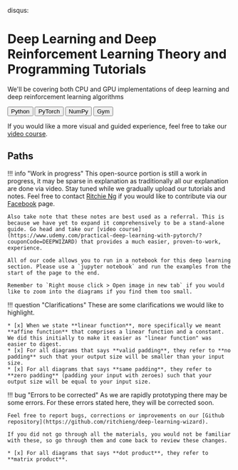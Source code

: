 disqus:

# Deep Learning and Deep Reinforcement Learning Theory and Programming Tutorials

We'll be covering both CPU and GPU implementations of deep learning and deep reinforcement learning algorithms

<button class="button" onClick="window.open('https://www.python.org/');" data-md-color-primary="indigo">Python</button>
<button class="button" onClick="window.open('https://pytorch.org/');" data-md-color-primary="red">PyTorch</button>
<button class="button" onClick="window.open('http://www.numpy.org/');" data-md-color-primary="yellow">NumPy</button>
<button class="button" onClick="window.open('https://gym.openai.com/');" data-md-color-primary="teal">Gym</button>

If you would like a more visual and guided experience, feel free to take our [video course](https://www.udemy.com/practical-deep-learning-with-pytorch/?couponCode=DEEPWIZARD).

## Paths
!!! info "Work in progress"
    This open-source portion is still a work in progress, it may be sparse in explanation as traditionally all our explanation are done via video. Stay tuned while we gradually upload our tutorials and notes. Feel free to contact [Ritchie Ng](https://www.ritchieng.com/) if you would like to contribute via our [Facebook](https://www.facebook.com/DeepLearningWizard/) page.
    
    Also take note that these notes are best used as a referral. This is because we have yet to expand it comprehensively to be a stand-alone guide. Go head and take our [video course](https://www.udemy.com/practical-deep-learning-with-pytorch/?couponCode=DEEPWIZARD) that provides a much easier, proven-to-work, experience.
    
    All of our code allows you to run in a notebook for this deep learning section. Please use a `jupyter notebook` and run the examples from the start of the page to the end.
    
    Remember to `Right mouse click > Open image in new tab` if you would like to zoom into the diagrams if you find them too small.
    
!!! question "Clarifications"
    These are some clarifications we would like to highlight. 
    
    * [x] When we state **linear function**, more specifically we meant **affine function** that comprises a linear function and a constant. We did this initially to make it easier as "linear function" was easier to digest.
    * [x] For all diagrams that says **valid padding**, they refer to **no padding** such that your output size will be smaller than your input size.
    * [x] For all diagrams that says **same padding**, they refer to **zero padding** (padding your input with zeroes) such that your output size will be equal to your input size.
    
!!! bug "Errors to be corrected"
    As we are rapidly prototyping there may be some errors. For these errors stated here, they will be corrected soon.
    
    Feel free to report bugs, corrections or improvements on our [Github repository](https://github.com/ritchieng/deep-learning-wizard). 
    
    If you did not go through all the materials, you would not be familiar with these, so go through them and come back to review these changes.
    
    * [x] For all diagrams that says **dot product**, they refer to **matrix product**. 
    